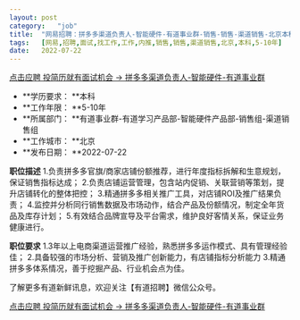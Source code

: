 ```yaml
---
layout:	post
category:	"job"
title:	"网易招聘：拼多多渠道负责人-智能硬件-有道事业群-销售-销售-渠道销售-北京本科5-10年"
tags:	[网易,招聘,面试,找工作,工作,内推,销售,销售,渠道销售,北京,本科,5-10年]
date:	2022-07-22
---
```


[点击应聘 投简历就有面试机会 -> 拼多多渠道负责人-智能硬件-有道事业群](http://mobile.bole.netease.com/bole/boleDetail?id=40153&employeeId=346f03c3cda5f04c&key=all)



- **学历要求： **本科
- **工作年限： **5-10年
- **所属部门： **有道事业群-有道学习产品部-智能硬件产品部-销售组-渠道销售组
- **工作城市： **北京
- **发布日期： **2022-07-22



**职位描述**
1.负责拼多多官旗/商家店铺份额推荐，进行年度指标拆解和生意规划，保证销售指标达成；
2.负责店铺运营管理，包含站内促销、关联营销等策划，提升店铺转化的整体把控；
3.精通拼多多相关推广工具，对店铺ROI及推广结果负责；
4.监控并分析同行销售数据及市场动作，结合产品及份额情况，制定全年货品及库存计划；
5.有效结合品牌宣导及平台需求，维护良好客情关系，保证业务健康进行。



**职位要求**
1.3年以上电商渠道运营推广经验，熟悉拼多多运作模式、具有管理经验佳；
2.具备较强的市场分析、营销及推广创新能力，有店铺指标分析能力
3.精通拼多多体系情况，善于挖掘产品、行业机会点为佳。

了解更多有道新鲜讯息，欢迎关注【有道招聘】微信公众号。



[点击应聘 投简历就有面试机会 -> 拼多多渠道负责人-智能硬件-有道事业群](http://mobile.bole.netease.com/bole/boleDetail?id=40153&employeeId=346f03c3cda5f04c&key=all)